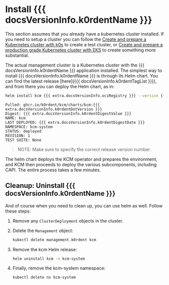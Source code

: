 # Install {{{ docsVersionInfo.k0rdentName }}}

This section assumes that you already have a kubernetes cluster installed. If you need to setup a cluster you can follow the [Create and prepare a Kubernetes cluster with k0s](./create-mgmt-clusters/mgmt-create-k0s-single.md) to create a test cluster, or [Create and prepare a production grade Kubernetes cluster with EKS](./create-mgmt-clusters/mgmt-create-eks-multi.md) to create something more substantial. 

The actual management cluster is a Kubernetes cluster with the {{{ docsVersionInfo.k0rdentName }}} application installed. The simplest way to install {{{ docsVersionInfo.k0rdentName }}} is through its Helm chart.  You can find the latest release [here]({{{ docsVersionInfo.k0rdentTagList }}}), and from there you can deploy the Helm chart, as in:

```bash
helm install kcm {{{ extra.docsVersionInfo.ociRegistry }}} --version {{{ extra.docsVersionInfo.k0rdentDotVersion }}} -n kcm-system --create-namespace
```
```console
Pulled: ghcr.io/k0rdent/kcm/charts/kcm:{{{ extra.docsVersionInfo.k0rdentDotVersion }}}
Digest: {{{ extra.docsVersionInfo.k0rdentDigestValue }}}
NAME: kcm
LAST DEPLOYED: {{{ extra.docsVersionInfo.k0rdentDigestDate }}}
NAMESPACE: kcm-system
STATUS: deployed
REVISION: 1
TEST SUITE: None
```

> NOTE:
> Make sure to specify the correct release version number.

The helm chart deploys the KCM operator and prepares the environment, and KCM then proceeds to deploy the various subcomponents, including CAPI. The entire process takes a few minutes.

## Cleanup: Uninstall {{{ docsVersionInfo.k0rdentName }}}

And of course when you need to clean up, you can use helm as well. Follow these steps:

1. Remove any `ClusterDeployment` objects in the cluster.

2. Delete the `Management` object:

    ```bash
    kubectl delete management.k0rdent kcm
    ```

3. Remove the kcm Helm release:

    ```bash
    helm uninstall kcm -n kcm-system
    ```

4. Finally, remove the kcm-system namespace:

    ```bash
    kubectl delete ns kcm-system
    ```
